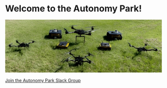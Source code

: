 # Welcome to the Autonomy Park!

![Autonomy Park robots.](images/robots.png)

<a href="https://join.slack.com/t/autonomypark/shared_invite/zt-2monroejk-Kf5l7pKnbAFfJVt4eI9R_A" target="_blank">Join the Autonomy Park Slack Group</a>
